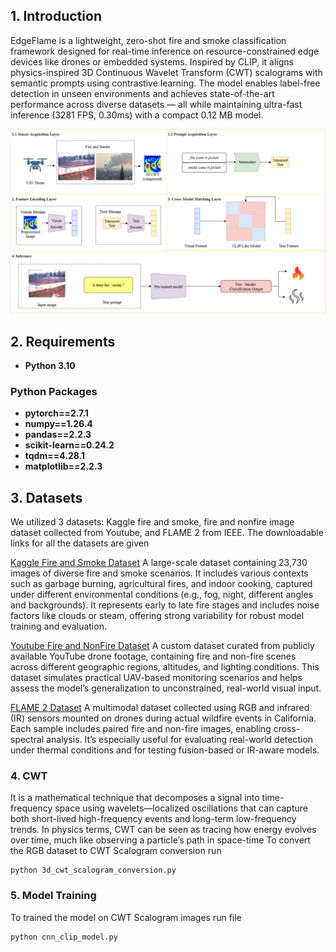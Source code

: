 ## 1. Introduction
EdgeFlame is a lightweight, zero-shot fire and smoke classification framework designed for real-time inference on resource-constrained edge devices like drones or embedded systems. Inspired by CLIP, it aligns physics-inspired 3D Continuous Wavelet Transform (CWT) scalograms with semantic prompts using contrastive learning. The model enables label-free detection in unseen environments and achieves state-of-the-art performance across diverse datasets — all while maintaining ultra-fast inference (3281 FPS, 0.30ms) with a compact 0.12 MB model.


![](Figure/arch.png?raw=true)
## 2. Requirements
- **Python 3.10**
### Python Packages
- **pytorch==2.7.1**
- **numpy==1.26.4**
- **pandas==2.2.3**
- **scikit-learn==0.24.2**
- **tqdm==4.28.1**
- **matplotlib==2.2.3**

## 3. Datasets
We utilized 3 datasets: Kaggle fire and smoke, fire and nonfire image dataset collected from Youtube, and FLAME 2 from IEEE. The downloadable links for all the datasets are given 

[Kaggle Fire and Smoke Dataset](https://drive.google.com/file/d/1L_TOG_sWp4xI9ojwe3YHu46VxmCS5xP8/view?usp=sharing) A large-scale dataset containing 23,730 images of diverse fire and smoke scenarios. It includes various contexts such as garbage burning, agricultural fires, and indoor cooking, captured under different environmental conditions (e.g., fog, night, different angles and backgrounds). It represents early to late fire stages and includes noise factors like clouds or steam, offering strong variability for robust model training and evaluation.

[Youtube Fire and NonFire Dataset](https://drive.google.com/file/d/1hka8269BDt-UTmUxmGOAy6KdwABbQK_D/view?usp=sharing) A custom dataset curated from publicly available YouTube drone footage, containing fire and non-fire scenes across different geographic regions, altitudes, and lighting conditions. This dataset simulates practical UAV-based monitoring scenarios and helps assess the model’s generalization to unconstrained, real-world visual input.

[FLAME 2 Dataset](https://ieee-dataport.org/open-access/flame-2-fire-detection-and-modeling-aerial-multi-spectral-image-dataset) A multimodal dataset collected using RGB and infrared (IR) sensors mounted on drones during actual wildfire events in California. Each sample includes paired fire and non-fire images, enabling cross-spectral analysis. It’s especially useful for evaluating real-world detection under thermal conditions and for testing fusion-based or IR-aware models.

### 4. CWT 
It is a mathematical technique that decomposes a signal into time-frequency space using wavelets—localized oscillations that can capture both short-lived high-frequency events and long-term low-frequency trends. In physics terms, CWT can be seen as tracing how energy evolves over time, much like observing a particle’s path in space-time
To convert the RGB dataset to CWT Scalogram conversion run 
```
python 3d_cwt_scalogram_conversion.py
```
### 5. Model Training
To trained the model on CWT Scalogram images run  file

```
python cnn_clip_model.py
```
